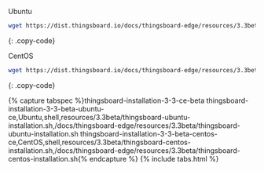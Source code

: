 Ubuntu
```bash
wget https://dist.thingsboard.io/docs/thingsboard-edge/resources/3.3beta/thingsboard-ubuntu-download.sh
```
{: .copy-code}

CentOS
```bash
wget https://dist.thingsboard.io/docs/thingsboard-edge/resources/3.3beta/thingsboard-ubuntu-download.sh
```
{: .copy-code}

{% capture tabspec %}thingsboard-installation-3-3-ce-beta
thingsboard-installation-3-3-beta-ubuntu-ce,Ubuntu,shell,resources/3.3beta/thingsboard-ubuntu-installation.sh,/docs/thingsboard-edge/resources/3.3beta/thingsboard-ubuntu-installation.sh
thingsboard-installation-3-3-beta-centos-ce,CentOS,shell,resources/3.3beta/thingsboard-centos-installation.sh,/docs/thingsboard-edge/resources/3.3beta/thingsboard-centos-installation.sh{% endcapture %} 
{% include tabs.html %}
